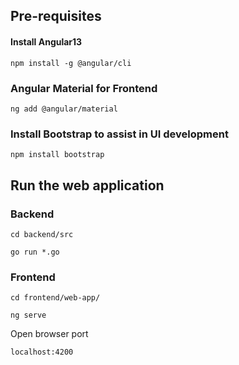 ## Pre-requisites
#### Install Angular13
```
npm install -g @angular/cli
```

### Angular Material for Frontend
```
ng add @angular/material
```

### Install Bootstrap to assist in UI development
```
npm install bootstrap
```


## Run the web application

### Backend

```
cd backend/src
```

```
go run *.go
```

### Frontend

```
cd frontend/web-app/
```
```
ng serve
```

Open browser port

```
localhost:4200
```
